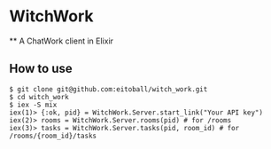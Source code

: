 # WitchWork

** A ChatWork client in Elixir

## How to use

```
$ git clone git@github.com:eitoball/witch_work.git
$ cd witch_work
$ iex -S mix
iex(1)> {:ok, pid} = WitchWork.Server.start_link("Your API key")
iex(2)> rooms = WitchWork.Server.rooms(pid) # for /rooms
iex(3)> tasks = WitchWork.Server.tasks(pid, room_id) # for /rooms/{room_id}/tasks
```
